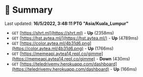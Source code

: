 # 📖 Summary
Last updated: **16/5/2022, 3:48:11 PTG "Asia/Kuala_Lumpur"**

- `GET` [https://shrt.ml](https://shrt.ml) - **Up** (2358ms)
- `GET` [https://hst.aytea.ml/](https://hst.aytea.ml/) - **Up** (4789ms)
- `GET` [https://color.aytea.ml/4b31d6.png](https://color.aytea.ml/4b31d6.png) - **Up** (1766ms)
- `GET` [https://memeapi.aytea14.repl.co/gimme](https://memeapi.aytea14.repl.co/gimme) - **Down** (430ms)
- `GET` [https://teledrivemy.herokuapp.com/dashboard](https://teledrivemy.herokuapp.com/dashboard) - **Up** (166ms)
